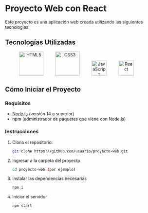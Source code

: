 # Proyecto Web con React

Este proyecto es una aplicación web creada utilizando las siguientes tecnologías:

## Tecnologías Utilizadas

<p align="center">
  <img src="https://upload.wikimedia.org/wikipedia/commons/6/61/HTML5_logo_and_wordmark.svg" alt="HTML5" width="80" height="80" style="margin-right: 35px;"/>
  <img src="https://upload.wikimedia.org/wikipedia/commons/d/d5/CSS3_logo_and_wordmark.svg" alt="CSS3" width="80" height="80" style="margin-right: 35px;"/>
  <img src="https://upload.wikimedia.org/wikipedia/commons/6/6a/JavaScript-logo.png" alt="JavaScript" width="50" height="50" style="margin-right: 35px;"/>
  <img src="https://upload.wikimedia.org/wikipedia/commons/a/a7/React-icon.svg" alt="React" width="50" height="50" style="margin-right: 35px;"/>
</p>

## Cómo Iniciar el Proyecto

### Requisitos

- [Node.js](https://nodejs.org/) (versión 14 o superior)
- npm (administrador de paquetes que viene con Node.js)

### Instrucciones

1. Clona el repositorio:
   ```bash
   git clone https://github.com/usuario/proyecto-web.git
   ```
2. Ingresar a la carpeta del proyectp
   ```bash
   cd proyecto-web (por ejemplo)
   ```
3. Instalar las dependencias necesarias
   ```bash
   npm i
   ```
4. Iniciar el servidor
   ```bash
   npm start
   ```